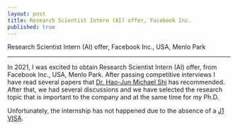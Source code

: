 ```yaml
---
layout: post
title: Research Scientist Intern (AI) offer, Facebook Inc.
published: true
---
```


Research Scientist Intern (AI) offer, Facebook Inc., USA, Menlo Park

---

In 2021, I was excited to obtain Research Scientist Intern (AI) offer, from Facebook Inc., USA, Menlo Park. After passing competitive interviews I have read several papers that [Dr. Hao-Jun Michael Shi](https://scholar.google.com/citations?user=U1efqpIAAAAJ) has recommended. After that, we had several discussions and we have selected the research topic that is important to the company and at the same time for my Ph.D. 

Unfortunately, the internship has not happened due to the absence of a [J1 VISA](https://travel.state.gov/content/travel/en/us-visas/study/exchange.html).
